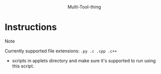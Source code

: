 <center>Multi-Tool-thing</center>

# Instructions
> [!NOTE]
> Currently supported file extensions: `.py .c .cpp .c++`
* scripts in applets directory and make sure it's supported to run using this script.